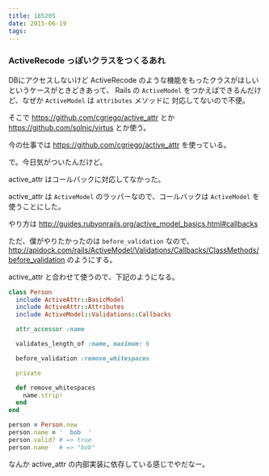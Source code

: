 ```yaml
---
title: 185205
date: 2015-06-19
tags:
---
```


### ActiveRecode っぽいクラスをつくるあれ

DBにアクセスしないけど ActiveRecode のような機能をもったクラスがほしいというケースがときどきあって、
Rails の `ActiveModel` をつかえばできるんだけど、なぜか `ActiveModel` は `attributes` メソッドに
対応してないので不便。

そこで https://github.com/cgriego/active_attr とか https://github.com/solnic/virtus とか使う。

今の仕事では https://github.com/cgriego/active_attr を使っている。

で。今日気がついたんだけど。

active_attr はコールバックに対応してなかった。

active_attr は `ActiveModel` のラッパーなので、コールバックは `ActiveModel` を使うことにした。

やり方は http://guides.rubyonrails.org/active_model_basics.html#callbacks

ただ、僕がやりたかったのは `before_validation` なので、 http://apidock.com/rails/ActiveModel/Validations/Callbacks/ClassMethods/before_validation のようにする。

active_attr と合わせて使うので、下記のようになる。

```ruby
class Person
  include ActiveAttr::BasicModel
  include ActiveAttr::Attributes
  include ActiveModel::Validations::Callbacks

  attr_accessor :name

  validates_length_of :name, maximum: 6

  before_validation :remove_whitespaces

  private

  def remove_whitespaces
    name.strip!
  end
end

person = Person.new
person.name = '  bob  '
person.valid? # => true
person.name   # => "bob"
```

なんか active_attr の内部実装に依存している感じでやだなー。

